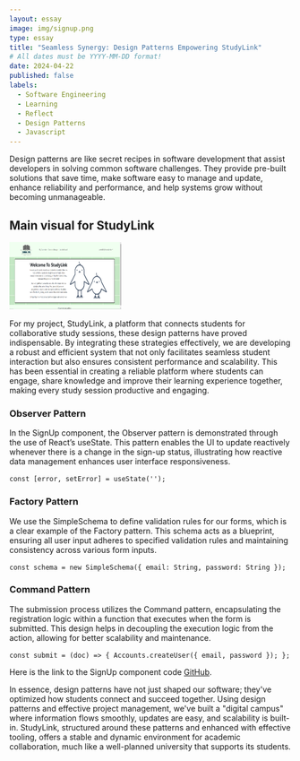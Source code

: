 ```yaml
---
layout: essay
image: img/signup.png
type: essay
title: "Seamless Synergy: Design Patterns Empowering StudyLink"
# All dates must be YYYY-MM-DD format!
date: 2024-04-22
published: false
labels:
  - Software Engineering
  - Learning
  - Reflect
  - Design Patterns
  - Javascript
---
```


Design patterns are like secret recipes in software development that assist developers in solving common software challenges. They provide pre-built solutions that save time, make software easy to manage and update, enhance reliability and performance, and help systems grow without becoming unmanageable.

## Main visual for StudyLink 
<img width="200" height="120" class="rounded float-start pe-4" src="../img/main.png" alt="Main visual for StudyLink">

For my project, StudyLink, a platform that connects students for collaborative study sessions, these design patterns have proved indispensable. By integrating these strategies effectively, we are developing a robust and efficient system that not only facilitates seamless student interaction but also ensures consistent performance and scalability. This has been essential in creating a reliable platform where students can engage, share knowledge and improve their learning experience together, making every study session productive and engaging.

### Observer Pattern
In the SignUp component, the Observer pattern is demonstrated through the use of React’s useState. This pattern enables the UI to update reactively whenever there is a change in the sign-up status, illustrating how reactive data management enhances user interface responsiveness.

```
const [error, setError] = useState('');
```

### Factory Pattern
We use the SimpleSchema to define validation rules for our forms, which is a clear example of the Factory pattern. This schema acts as a blueprint, ensuring all user input adheres to specified validation rules and maintaining consistency across various form inputs.

```
const schema = new SimpleSchema({ email: String, password: String });
```

### Command Pattern
The submission process utilizes the Command pattern, encapsulating the registration logic within a function that executes when the form is submitted. This design helps in decoupling the execution logic from the action, allowing for better scalability and maintenance.

```
const submit = (doc) => { Accounts.createUser({ email, password }); };
```

Here is the link to the SignUp component code [GitHub](https://github.com/phoenix-codecrafters/StudyLink/blob/main/app/imports/ui/pages/SignUp.jsx).

In essence, design patterns have not just shaped our software; they've optimized how students connect and succeed together. Using design patterns and effective project management, we've built a "digital campus" where information flows smoothly, updates are easy, and scalability is built-in. StudyLink, structured around these patterns and enhanced with effective tooling, offers a stable and dynamic environment for academic collaboration, much like a well-planned university that supports its students.
